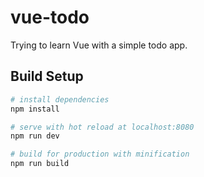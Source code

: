 # vue-todo
Trying to learn Vue with a simple todo app.

## Build Setup

``` bash
# install dependencies
npm install

# serve with hot reload at localhost:8080
npm run dev

# build for production with minification
npm run build
```
